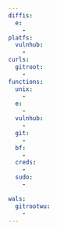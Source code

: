 ```yaml
---
diffis:
  e:
    -
platfs:
  vulnhub:
    -
curls:
  gitroot:
    -
functions:
  unix:
    -
  e:
    -
  vulnhub:
    -
  git:
    -
  bf:
    -
  creds:
    -
  sudo:
    -

wals:
  gitrootwu:
    -
---
```

